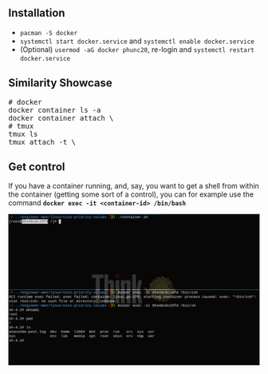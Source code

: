 ## Installation
- `pacman -S docker`
- `systemctl start docker.service` and `systemctl enable docker.service`
- (Optional) `usermod -aG docker phunc20`, re-login and `systemctl restart docker.service`


## Similarity Showcase
<pre>
# docker
docker container ls -a
docker container attach \<ID\>
# tmux
tmux ls
tmux attach -t \<ID\>
</pre>


## Get control
If you have a container running, and, say, you want to get a shell from within the container (getting some
sort of a control), you can for example use the command **`docker exec -it <container-id> /bin/bash`**

![docker-exec](fig/docker-exec.png)
